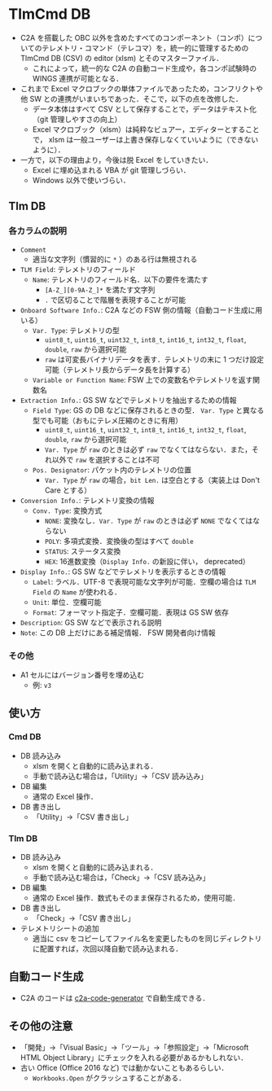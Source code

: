 # TlmCmd DB
- C2A を搭載した OBC 以外を含めたすべてのコンポーネント（コンポ）についてのテレメトリ・コマンド（テレコマ）を，統一的に管理するための TlmCmd DB (CSV) の editor (xlsm) とそのマスターファイル．
  - これによって，統一的な C2A の自動コード生成や，各コンポ試験時の WINGS 連携が可能となる．
- これまで Excel マクロブックの単体ファイルであったため，コンフリクトや他 SW との連携がいまいちであった．そこで，以下の点を改修した．
  - データ本体はすべて CSV として保存することで，データはテキスト化（git 管理しやすさの向上）
  - Excel マクロブック（xlsm）は純粋なビュアー，エディターとすることで， xlsm は一般ユーザーは上書き保存しなくていいように（できないように）．
- 一方で，以下の理由より，今後は脱 Excel をしていきたい．
  - Excel に埋め込まれる VBA が git 管理しづらい．
  - Windows 以外で使いづらい．


## Tlm DB
### 各カラムの説明
- `Comment`
  - 適当な文字列（慣習的に `*` ）のある行は無視される
- `TLM Field`: テレメトリのフィールド
  - `Name`: テレメトリのフィールド名．以下の要件を満たす
    - `[A-Z_][0-9A-Z_]*` を満たす文字列
    - `.` で区切ることで階層を表現することが可能
- `Onboard Software Info.`: C2A などの FSW 側の情報（自動コード生成に用いる）
  - `Var. Type`: テレメトリの型
    - `uint8_t`, `uint16_t`, `uint32_t`, `int8_t`, `int16_t`, `int32_t`, `float`, `double`, `raw` から選択可能
    - `raw` は可変長バイナリデータを表す．テレメトリの末に 1 つだけ設定可能（テレメトリ長からデータ長を計算する）
  - `Variable or Function Name`: FSW 上での変数名やテレメトリを返す関数名
- `Extraction Info.`: GS SW などでテレメトリを抽出するための情報
  - `Field Type`: GS の DB などに保存されるときの型． `Var. Type` と異なる型でも可能（おもにテレメ圧縮のときに有用）
    - `uint8_t`, `uint16_t`, `uint32_t`, `int8_t`, `int16_t`, `int32_t`, `float`, `double`, `raw` から選択可能
    - `Var. Type` が `raw` のときは必ず `raw` でなくてはならない．また，それ以外で `raw` を選択することは不可
  - `Pos. Designator`: パケット内のテレメトリの位置
    - `Var. Type` が `raw` の場合，`bit Len.` は空白とする（実装上は Don't Care とする）
- `Conversion Info.`: テレメトリ変換の情報
  - `Conv. Type`: 変換方式
    - `NONE`: 変換なし．`Var. Type` が `raw` のときは必ず `NONE` でなくてはならない
    - `POLY`: 多項式変換．変換後の型はすべて `double`
    - `STATUS`: ステータス変換
    - `HEX`: 16進数変換（`Display Info.` の新設に伴い， deprecated）
- `Display Info.`: GS SW などでテレメトリを表示するときの情報
  - `Label`: ラベル．UTF-8 で表現可能な文字列が可能．空欄の場合は `TLM Field` の `Name` が使われる．
  - `Unit`: 単位．空欄可能
  - `Format`: フォーマット指定子．空欄可能．表現は GS SW 依存
- `Description`: GS SW などで表示される説明
- `Note`: この DB 上だけにある補足情報． FSW 開発者向け情報

### その他
- A1 セルにはバージョン番号を埋め込む
  - 例: `v3`


## 使い方
### Cmd DB
- DB 読み込み
  - xlsm を開くと自動的に読み込まれる．
  - 手動で読み込む場合は，「Utility」→「CSV 読み込み」
- DB 編集
  - 通常の Excel 操作．
- DB 書き出し
  - 「Utility」→「CSV 書き出し」

### Tlm DB
- DB 読み込み
  - xlsm を開くと自動的に読み込まれる．
  - 手動で読み込む場合は，「Check」→「CSV 読み込み」
- DB 編集
  - 通常の Excel 操作．数式もそのまま保存されるため，使用可能．
- DB 書き出し
  - 「Check」→「CSV 書き出し」
- テレメトリシートの追加
  - 適当に csv をコピーしてファイル名を変更したものを同じディレクトリに配置すれば，次回以降自動で読み込まれる．


## 自動コード生成
- C2A のコードは [c2a-code-generator](https://github.com/arkedge/c2a-core/tree/main/code-generator) で自動生成できる．


## その他の注意
- 「開発」→「Visual Basic」→「ツール」→「参照設定」→「Microsoft HTML Object Library」にチェックを入れる必要があるかもしれない．
- 古い Office (Office 2016 など) では動かないこともあるらしい．
  - `Workbooks.Open` がクラッシュすることがある．
